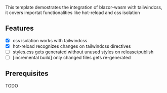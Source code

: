 This template demostrates the integration of blazor-wasm with tailwindcss, it covers importat functionalities like hot-reload and css isolation


## Features
- [x] css isolation works with tailwindcss
- [x] hot-reload recognizes changes on tailwindcss directives
- [ ] styles.css gets generated without unused styles on release/publish
- [ ] [incremental build] only changed files gets re-generated

## Prerequisites

TODO
